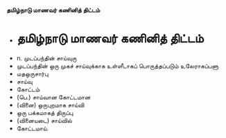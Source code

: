 **தமிழ்நாடு மாணவர் கணினித் திட்டம்**
- # தமிழ்நாடு மாணவர் கணினித் திட்டம்
- n. முடப்பந்தின் சாய்வுரு
- முடப்பந்தின் ஒரு முகச் சாய்வுக்காக உள்ளீடாகப் பொருத்தப்படும் உலேராகப்பளு
- மதஒருசார்பு
- சாய்வு
- கோட்டம்
- (பெ.) சாய்வான கோட்டமான
- (வினை) ஒருபுறமாக சாய்வி
- ஒரு பக்கமாகத் திருப்பு
- (வினையடை) சாய்வில்
- கோட்டமாய்.

